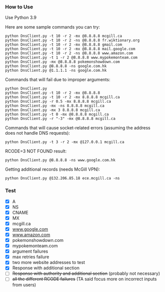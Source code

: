 ### How to Use
Use Python 3.9

Here are some sample commands you can try:
```
python DnsClient.py -t 10 -r 2 -mx @8.8.8.8 mcgill.ca
python DnsClient.py -t 10 -r 2 -ns @8.8.8.8 fr.wiktionary.org
python DnsClient.py -t 10 -r 2 -mx @8.8.8.8 gmail.com
python DnsClient.py -t 10 -r 2 -mx @8.8.8.8 mail.google.com
python DnsClient.py -t 10 -r 2 -ns @8.8.8.8 www.amazon.com
python DnsClient.py -t 1 -r 2 @8.8.8.8 www.mypokemonteam.com
python DnsClient.py -mx @8.8.8.8 pokemonshowdown.com
python DnsClient.py @8.8.8.8 -ns google.com.hk
python DnsClient.py @1.1.1.1 -ns google.com.hk
```

Commands that will fail due to improper arguments:
```
python DnsClient.py
python DnsClient.py -t 10 -r 2 -mx @8.8.8.8
python DnsClient.py -t 10 -r 2 -mx 8.8.8.8 mcgill.ca
python DnsClient.py -r 0.5 -mx 8.8.8.8 mcgill.ca
python DnsClient.py -mx -ns 8.8.8.8 mcgill.ca
python DnsClient.py -mx 3 8.8.8.8 mcgill.ca
python DnsClient.py -t 0 -mx @8.8.8.8 mcgill.ca
python DnsClient.py -r "-3" -mx @8.8.8.8 mcgill.ca
```

Commands that will cause socket-related errors (assuming the address does not handle DNS requests):
```
python DnsClient.py -t 3 -r 2 -mx @127.0.0.1 mcgill.ca
```

RCODE=3 NOT FOUND result:
```
python DnsClient.py @8.8.8.8 -ns www.google.com.hk
```

Getting additional records (needs McGill VPN):
```
python DnsClient.py @132.206.85.18 ece.mcgill.ca -ns
```

### Test
- [x] A
- [x] NS
- [x] CNAME
- [x] MX
- [x] mcgill.ca
- [x] www.google.com
- [x] www.amazon.com
- [x] pokemonshowdown.com
- [x] mypokemonteam.com
- [x] argument failures
- [x] max retries failure
- [x] two more website addresses to test
- [x] Response with additional section
- [ ] ~~Response with authority and additional section~~ (probably not necessary)
- [ ] ~~all the different RCODE failures~~ (TA said focus more on incorrect inputs from users)